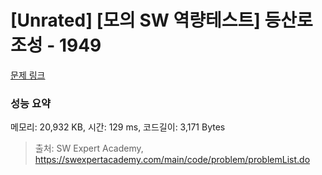 # [Unrated] [모의 SW 역량테스트] 등산로 조성 - 1949 

[문제 링크](https://swexpertacademy.com/main/code/problem/problemDetail.do?contestProbId=AV5PoOKKAPIDFAUq) 

### 성능 요약

메모리: 20,932 KB, 시간: 129 ms, 코드길이: 3,171 Bytes



> 출처: SW Expert Academy, https://swexpertacademy.com/main/code/problem/problemList.do